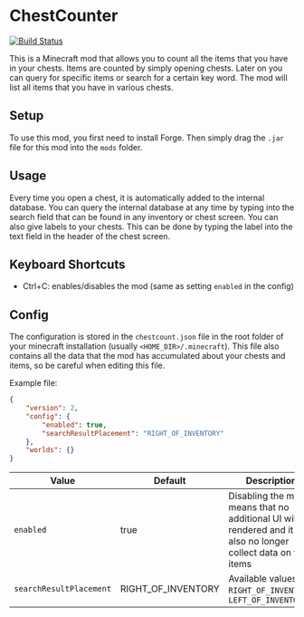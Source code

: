 # ChestCounter

[![Build Status](https://travis-ci.org/henne90gen/ChestCounter.svg?branch=master)](https://travis-ci.org/henne90gen/ChestCounter)

This is a Minecraft mod that allows you to count all the items that you have in your chests.
Items are counted by simply opening chests.
Later on you can query for specific items or search for a certain key word.
The mod will list all items that you have in various chests.

## Setup

To use this mod, you first need to install Forge.
Then simply drag the `.jar` file for this mod into the `mods` folder.

## Usage

Every time you open a chest, it is automatically added to the internal database.
You can query the internal database at any time by typing into the search field that can be found in any inventory or chest screen.
You can also give labels to your chests. This can be done by typing the label into the text field in the header of the chest screen.

## Keyboard Shortcuts

- Ctrl+C: enables/disables the mod (same as setting `enabled` in the config)

## Config

The configuration is stored in the `chestcount.json` file in the root folder of your minecraft installation (usually `<HOME_DIR>/.minecraft`).
This file also contains all the data that the mod has accumulated about your chests and items, so be careful when editing this file.

Example file:
```json
{
    "version": 2,
    "config": {
        "enabled": true,
        "searchResultPlacement": "RIGHT_OF_INVENTORY"
    },
    "worlds": {}
}
```

| Value                   | Default            | Description                                                 |
| ----------------------- | ------------------ | ----------------------------------------------------------- |
| `enabled`               | true               | Disabling the mod means that no additional UI will be rendered and it will also no longer collect data on your items |
| `searchResultPlacement` | RIGHT_OF_INVENTORY | Available values: `RIGHT_OF_INVENTORY`, `LEFT_OF_INVENTORY` |
